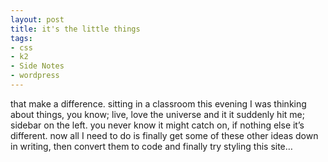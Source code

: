 ```yaml
---
layout: post
title: it's the little things
tags:
- css
- k2
- Side Notes
- wordpress
---
```

that make a difference.
sitting in a classroom this evening I was thinking about things, you know; live, love the universe and it it suddenly hit me; sidebar on the left. you never know it might catch on, if nothing else it’s different.
now all I need to do is finally get some of these other ideas down in writing, then convert them to code and finally try styling this site…
